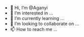 - 👋 Hi, I’m @Aganyi
- 👀 I’m interested in ...
- 🌱 I’m currently learning ...
- 💞️ I’m looking to collaborate on ...
- 📫 How to reach me ...

<!---
Aganyi/Aganyi is a ✨ special ✨ repository because its `README.md` (this file) appears on your GitHub profile.
You can click the Preview link to take a look at your changes.
--->
